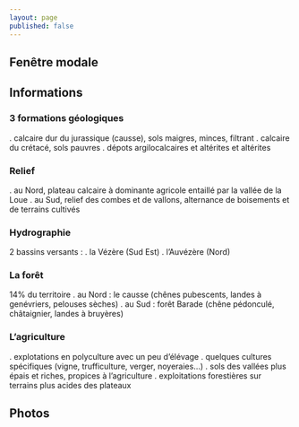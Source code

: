 ```yaml
---
layout: page
published: false
---
```


## Fenêtre modale

## Informations
### 3 formations géologiques
. calcaire dur du jurassique (causse), sols maigres, minces, filtrant
. calcaire du crétacé, sols pauvres
. dépots argilocalcaires et altérites et altérites

### Relief
. au Nord, plateau calcaire à dominante agricole entaillé par la vallée de la Loue 
. au Sud, relief des combes et de vallons, alternance de boisements et de terrains cultivés

### Hydrographie
2 bassins versants :
. la Vézère (Sud Est)
. l’Auvézère (Nord)

### La forêt
14% du territoire
. au Nord : le causse (chênes pubescents, landes à genévriers, pelouses sèches)
 . au Sud : forêt Barade (chêne pédonculé, châtaignier, landes à bruyères)
 
### L’agriculture
. explotations en polyculture avec un peu d’élévage
. quelques cultures spécifiques (vigne, trufficulture, verger, noyeraies…)
. sols des vallées plus épais et riches, propices à l’agriculture
. exploitations forestières sur terrains plus acides des plateaux


## Photos